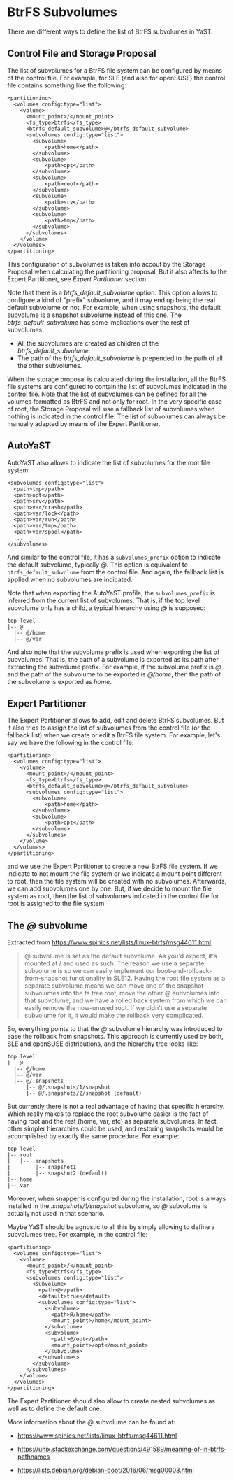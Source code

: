 # BtrFS Subvolumes

There are different ways to define the list of BtrFS subvolumes in YaST.

## Control File and Storage Proposal

The list of subvolumes for a BtrFS file system can be configured by means of the control file. For example, for SLE (and also for openSUSE) the control file contains something like the following:

~~~
<partitioning>
  <volumes config:type="list">
    <volume>
      <mount_point>/</mount_point>
      <fs_type>btrfs</fs_type>
      <btrfs_default_subvolume>@</btrfs_default_subvolume>
      <subvolumes config:type="list">
        <subvolume>
            <path>home</path>
        </subvolume>
        <subvolume>
            <path>opt</path>
        </subvolume>
        <subvolume>
            <path>root</path>
        </subvolume>
        <subvolume>
            <path>srv</path>
        </subvolume>
        <subvolume>
            <path>tmp</path>
        </subvolume>
      </subvolumes>
    </volume>
  </volumes>
</partitioning>
~~~

This configuration of subvolumes is taken into accout by the Storage Proposal when calculating the partitioning proposal. But it also affects to the Expert Partitioner, see *Expert Partitioner* section.

Note that there is a *btrfs_default_subvolume* option. This option allows to configure a kind of "prefix" subvolume, and it may end up being the real default subvolume or not. For example, when using snapshots, the default subvolume is a snapshot subvolume instead of this one. The *btrfs_default_subvolume* has some implications over the rest of subvolumes:

* All the subvolumes are created as children of the *btrfs_default_subvolume*.
* The path of the *btrfs_default_subvolume* is prepended to the path of all the other subvolumes.

When the storage proposal is calculated during the installation, all the BtrFS file systems are configured to contain the list of subvolumes indicated in the control file. Note that the list of subvolumes can be defined for all the volumes formatted as BtrFS and not only for root. In the very specific case of root, the Storage Proposal will use a fallback list of subvolumes when nothing is indicated in the control file. The list of subvolumes can always be manually adapted by means of the Expert Partitioner.


## AutoYaST

AutoYaST also allows to indicate the list of subvolumes for the root file system:

~~~
<subvolumes config:type="list">
  <path>tmp</path>
  <path>opt</path>
  <path>srv</path>
  <path>var/crash</path>
  <path>var/lock</path>
  <path>var/run</path>
  <path>var/tmp</path>
  <path>var/spool</path>
  ...
</subvolumes>
~~~

And similar to the control file, it has a `subvolumes_prefix` option to indicate the default subvolume, typically *@*. This option is equivalent to `btrfs_default_subvolume` from the control file. And again, the fallback list is applied when no subvolumes are indicated.

Note that when exporting the AutoYaST profile, the `subvolumes_prefix` is inferred from the current list of subvolumes. That is, if the top level subvolume only has a child, a typical hierarchy using *@* is supposed:

~~~
top level
|-- @
  |-- @/home
  |-- @/var
~~~

And also note that the subvolume prefix is used when exporting the list of subvolumes. That is, the path of a subvolume is exported as its path after extracting the subvolume prefix. For example, if the subvolume prefix is *@* and the path of the subvolume to be exported is *@/home*, then the path of the subvolume is exported as *home*.


## Expert Partitioner

The Expert Partitioner allows to add, edit and delete BtrFS subvolumes. But it also tries to assign the list of subvolumes from the control file (or the fallback list) when we create or edit a BtrFS file system. For example, let's say we have the following in the control file:

~~~
<partitioning>
  <volumes config:type="list">
    <volume>
      <mount_point>/</mount_point>
      <fs_type>btrfs</fs_type>
      <btrfs_default_subvolume>@</btrfs_default_subvolume>
      <subvolumes config:type="list">
        <subvolume>
            <path>home</path>
        </subvolume>
        <subvolume>
            <path>opt</path>
        </subvolume>
      </subvolumes>
    </volume>
  </volumes>
</partitioning>
~~~

and we use the Expert Partitioner to create a new BtrFS file system. If we indicate to not mount the file system or we indicate a mount point different to root, then the file system will be created with no subvolumes. Afterwards, we can add subvolumes one by one. But, if we decide to mount the file system as root, then the list of subvolumes indicated in the control file for root is assigned to the file system.

## The *@* subvolume

Extracted from https://www.spinics.net/lists/linux-btrfs/msg44611.html:

> @ subvolume is set as the default subvolume. As you'd expect, it's
> mounted at / and used as such. The reason we use a separate subvolume
> is so we can easily implement our boot-and-rollback-from-snapshot
> functionality in SLE12. Having the root file system as a separate
> subvolume means we can move one of the snapshot subvolumes into the fs
> tree root, move the other @ subvolumes into that subvolume, and we
> have a rolled back system from which we can easily remove the
> now-unused root. If we didn't use a separate subvolume for it, it
> would make the rollback very complicated.

So, everything points to that the *@* subvolume hierarchy was introduced to ease the rollback from snapshots. This approach is currently used by both, SLE and openSUSE distributions, and the hierarchy tree looks like:

~~~
top level
|-- @
  |-- @/home
  |-- @/var
  |-- @/.snapshots
      |-- @/.snapshots/1/snapshot
      |-- @/.snapshots/2/snapshot (default)
~~~

But currently there is not a real advantage of having that specific hierarchy. Which really makes to replace the root subvolume easier is the fact of having root and the rest (home, var, etc) as separate subvolumes. In fact, other simpler hierarchies could be used, and restoring snapshots would be accomplished by exactly the same procedure. For example:

~~~
top level
|-- root
|   |-- .snapshots
|        |-- snapshot1
|        |-- snapshot2 (default)
|-- home
|-- var
~~~

Moreover, when snapper is configured during the installation, root is always installed in the *.snapshots/1/snapshot* subvolume, so *@* subvolume is actually not used in that scenario.

Maybe YaST should be agnostic to all this by simply allowing to define a subvolumes tree. For example, in the control file:

~~~
<partitioning>
  <volumes config:type="list">
    <volume>
      <mount_point>/</mount_point>
      <fs_type>btrfs</fs_type>
      <subvolumes config:type="list">
        <subvolume>
          <path>@</path>
          <default>true</default>
          <subvolumes config:type="list">
            <subvolume>
              <path>@/home</path>
              <mount_point>/home</mount_point>
            </subvolume>
            <subvolume>
              <path>@/opt</path>
              <mount_point>/opt</mount_point>
            </subvolume>
          </subvolumes>
        </subvolume>
      </subvolumes>
    </volume>
  </volumes>
</partitioning>
~~~

The Expert Partitioner should also allow to create nested subvolumes as well as to define the default one.

More information about the *@* subvolume can be found at:

* https://www.spinics.net/lists/linux-btrfs/msg44611.html

* https://unix.stackexchange.com/questions/491589/meaning-of-in-btrfs-pathnames

* https://lists.debian.org/debian-boot/2016/06/msg00003.html
